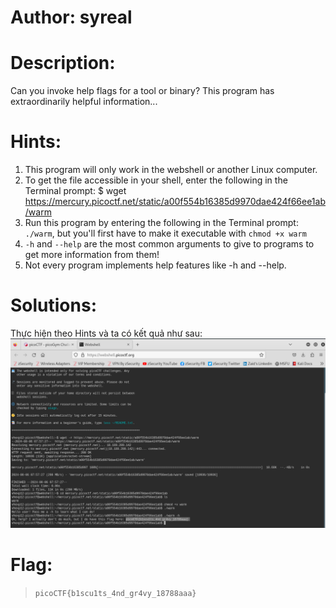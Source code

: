 # Author: syreal
# Description:
Can you invoke help flags for a tool or binary? This program has extraordinarily helpful information...
# Hints:
1. This program will only work in the webshell or another Linux computer.
2. To get the file accessible in your shell, enter the following in the Terminal prompt: $ wget https://mercury.picoctf.net/static/a00f554b16385d9970dae424f66ee1ab/warm
3. Run this program by entering the following in the Terminal prompt: `./warm`, but you'll first have to make it executable with `chmod +x warm`
4. `-h` and `--help` are the most common arguments to give to programs to get more information from them!
5. Not every program implements help features like -h and --help.
# Solutions:
Thực hiện theo Hints và ta có kết quả như sau:
![alt text](Photos/image-4.png)
# Flag:
> `picoCTF{b1scu1ts_4nd_gr4vy_18788aaa}`